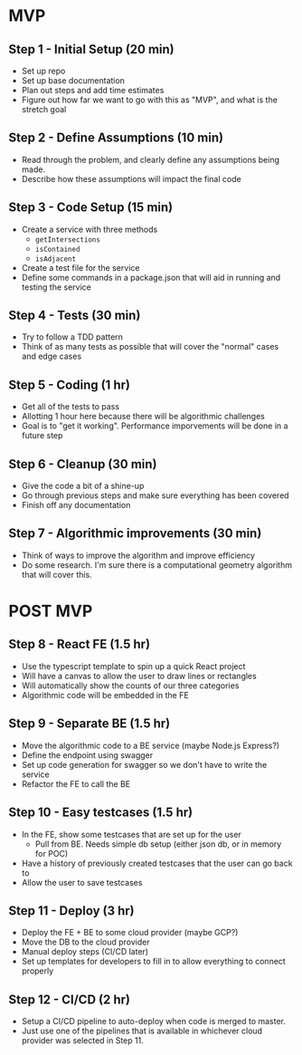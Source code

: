 # MVP
## Step 1 - Initial Setup (20 min)
- Set up repo
- Set up base documentation
- Plan out steps and add time estimates
- Figure out how far we want to go with this as "MVP", and what is the stretch goal

## Step 2 - Define Assumptions (10 min)
- Read through the problem, and clearly define any assumptions being made.
- Describe how these assumptions will impact the final code

## Step 3 - Code Setup (15 min)
- Create a service with three methods
  - `getIntersections`
  - `isContained`
  - `isAdjacent`
- Create a test file for the service
- Define some commands in a package.json that will aid in running and testing the service

## Step 4 - Tests (30 min)
- Try to follow a TDD pattern
- Think of as many tests as possible that will cover the "normal" cases and edge cases

## Step 5 - Coding (1 hr)
- Get all of the tests to pass
- Allotting 1 hour here because there will be algorithmic challenges
- Goal is to "get it working". Performance imporvements will be done in a future step

## Step 6 - Cleanup (30 min)
- Give the code a bit of a shine-up
- Go through previous steps and make sure everything has been covered
- Finish off any documentation

## Step 7 - Algorithmic improvements (30 min)
- Think of ways to improve the algorithm and improve efficiency
- Do some research. I'm sure there is a computational geometry algorithm that will cover this.

# POST MVP 

## Step 8 - React FE (1.5 hr)
- Use the typescript template to spin up a quick React project
- Will have a canvas to allow the user to draw lines or rectangles
- Will automatically show the counts of our three categories
- Algorithmic code will be embedded in the FE

## Step 9 - Separate BE (1.5 hr)
- Move the algorithmic code to a BE service (maybe Node.js Express?)
- Define the endpoint using swagger
- Set up code generation for swagger so we don't have to write the service
- Refactor the FE to call the BE

## Step 10 - Easy testcases (1.5 hr)
- In the FE, show some testcases that are set up for the user
  - Pull from BE. Needs simple db setup (either json db, or in memory for POC)
- Have a history of previously created testcases that the user can go back to
- Allow the user to save testcases

## Step 11 - Deploy (3 hr)
- Deploy the FE + BE to some cloud provider (maybe GCP?)
- Move the DB to the cloud provider
- Manual deploy steps (CI/CD later)
- Set up templates for developers to fill in to allow everything to connect properly

## Step 12 - CI/CD (2 hr)
- Setup a CI/CD pipeline to auto-deploy when code is merged to master.
- Just use one of the pipelines that is available in whichever cloud provider was selected in Step 11.